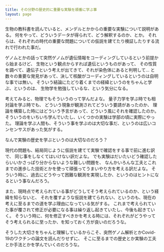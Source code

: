 ```yaml
---
title: その分野の歴史的に重要な実験を順番に学ぶ事
layout: page
---
```

生物の教科書を読んでいると、メンデルとかからの重要な実験について説明がある。
何をやって、どういうデータが得られて、どう解釈するのか、とか。
それらは、それぞれの時代の重要な問題についての仮説を建てたり検証したりする流れで行われた事だ。

ゲノムとかの話って突然ゲノムが遺伝情報をコーディングしているという前提から始まるけど、
生物という観点からすれば遺伝というものがあって、
その性質を調べて、遺伝子という考えが出てきて、それが染色体にあると判明して…
と数々の重要な発見があって、決して核酸がコーディングしているというのは自明な事では無い。
そういう結論にたどり着くまでの経緯というのをちゃんと学ぶ、というのは、
生物学を勉強しているな、という気分になる。

考えてみると、物理でもそういうのって学んだよな。
量子力学を学ぶ時でも相対論を学ぶ時でも、
どういう現象が観測されてどういう要請があったのか、
理論を構築した時にはどういう予言があって、どういう風にそれを確認したのか。
そういうのをいちいち学んでいたし、いくつかの実験は学部の頃に実際にやった。
理論を学ぶ人間も、そういう事を学ぶのは大切な事だ、というのは広いコンセンサスがあった気がする。

なんで実験の歴史を学ぶというのは大切なのだろう？

現代の問題も、結局同じように仮説を建てて実験で確認をする事で前に進む訳で、
同じ事をしなくてはいけない訳だよな。
でも実験はだいたいどう確認したらいいかさっぱり分からないような難しい問題を、
なんかいろんな工夫とこれまでの進歩した技術とかを使って頑張ってうまいやり方を考える訳だよな。
そういう時に、過去にどうやって困難な観測を実現したか、というのはヒントになるという事なんだろう。

また、現時点で考えられている事がどうしてそう考えられているのか、という経緯を知らないと、
それを覆すような仮説を建てられない、というのも、現在の考えに至るまでの道を学ぶ理由になっている気がする。
これまで考えられていた事が覆されて修正が必要になる事は繰り返し起きていたし、今後も起きていく。
そういう時に、何を修正すべきかを考える時には、それぞれがどうやってそう考えられるに至ったか、を知っておく方が良いのだろうな。

そうした大切さをちゃんと理解しているからこそ、突然ゲノム解析とかCovid-19のワクチンの論文を読んだりせずに、
そこに至るまでの歴史とか実験の工夫とか手法とかを学んでいくのだろうな。